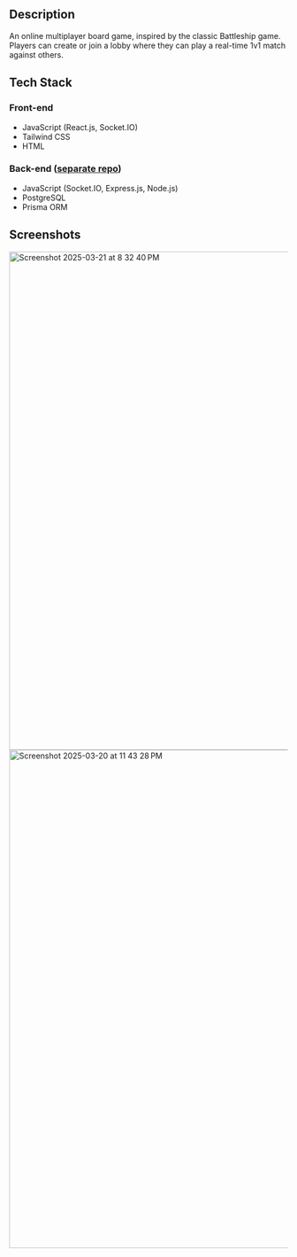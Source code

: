 ## Description
An online multiplayer board game, inspired by the classic Battleship game. Players can create or join a lobby where they can play a real-time 1v1 match against others.

## Tech Stack
### Front-end
* JavaScript (React.js, Socket.IO)
* Tailwind CSS
* HTML
### Back-end ([separate repo](https://github.com/Charles-S01/naval-warfare-backend))
* JavaScript (Socket.IO, Express.js, Node.js)
* PostgreSQL
* Prisma ORM
  
## Screenshots
<img width="900" alt="Screenshot 2025-03-21 at 8 32 40 PM" src="https://github.com/user-attachments/assets/0e41e58a-9866-4b1c-a20f-382b04d08812" />
<img width="900" alt="Screenshot 2025-03-20 at 11 43 28 PM" src="https://github.com/user-attachments/assets/2aa976cd-e731-44c6-8153-971ae5fea1f4" />
